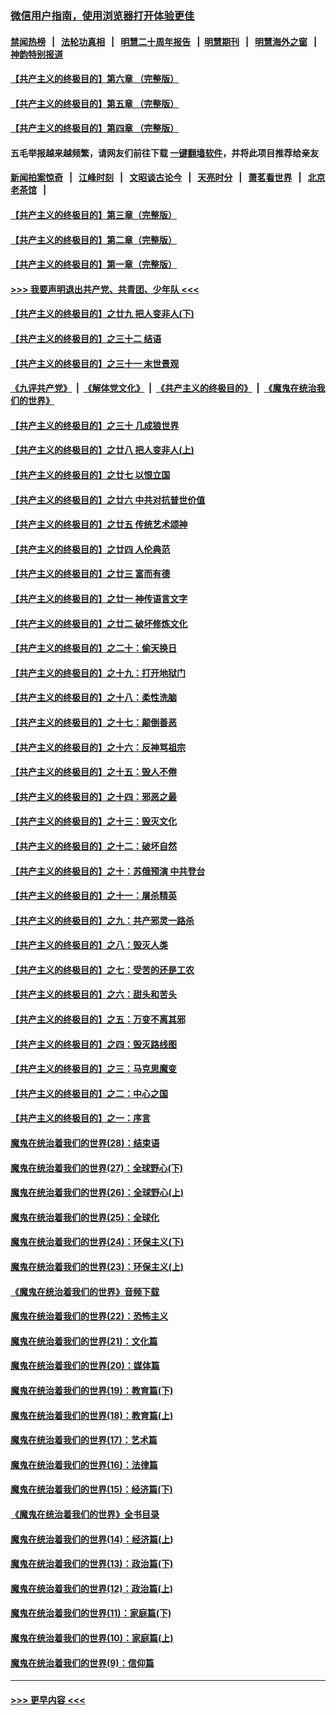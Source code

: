 ### [微信用户指南，使用浏览器打开体验更佳](https://github.com/gfw-breaker/banned-news1/blob/master/indexes/wechat-guide.md?t=0)
#### [禁闻热榜](热点新闻.md?t=0)  &nbsp;&nbsp;|&nbsp;&nbsp; [法轮功真相](https://github.com/gfw-breaker/truth/blob/master/README.md?t=0) &nbsp;&nbsp;|&nbsp;&nbsp; [明慧二十周年报告](https://github.com/gfw-breaker/mh-reports/blob/master/README.md?t=0) &nbsp;&nbsp;|&nbsp;&nbsp;[明慧期刊](https://github.com/gfw-breaker/mh-qikan) &nbsp;&nbsp;|&nbsp;&nbsp; [明慧海外之窗](https://github.com/gfw-breaker/mh-news/blob/master/README.md?t=0) &nbsp;&nbsp;|&nbsp;&nbsp; [神韵特别报道](https://github.com/gfw-breaker/mh-news/blob/master/shenyun.md?t=0)
#### [【共产主义的终极目的】第六章 （完整版）](../pages/nsc422/n11428913.md?t=02090444) 
#### [【共产主义的终极目的】第五章 （完整版）](../pages/nsc422/n11428912.md?t=02090444) 
#### [【共产主义的终极目的】第四章 （完整版）](../pages/nsc422/n11428907.md?t=02090444) 
#### 五毛举报越来越频繁，请网友们前往下载 [一键翻墙软件](https://github.com/gfw-breaker/ssr-accounts)，并将此项目推荐给亲友
#### [新闻拍案惊奇](https://github.com/gfw-breaker/banned-news1/blob/master/pages/link4.md) &nbsp;&nbsp;|&nbsp;&nbsp; [江峰时刻](https://github.com/gfw-breaker/banned-news1/blob/master/pages/link4.md) &nbsp;&nbsp;|&nbsp;&nbsp; [文昭谈古论今](https://github.com/gfw-breaker/banned-news1/blob/master/pages/link4.md) &nbsp;&nbsp;|&nbsp;&nbsp; [天亮时分](https://github.com/gfw-breaker/banned-news1/blob/master/pages/link4.md) &nbsp;&nbsp;|&nbsp;&nbsp; [萧茗看世界](https://github.com/gfw-breaker/banned-news1/blob/master/pages/link4.md) &nbsp;&nbsp;|&nbsp;&nbsp; [北京老茶馆](https://github.com/gfw-breaker/banned-news1/blob/master/pages/link4.md) &nbsp;&nbsp;|&nbsp;&nbsp; 
#### [【共产主义的终极目的】第三章（完整版）](../pages/nsc422/n11428848.md?t=02090444) 
#### [【共产主义的终极目的】第二章（完整版）](../pages/nsc422/n11428831.md?t=02090444) 
#### [【共产主义的终极目的】第一章（完整版）](../pages/nsc422/n11417651.md?t=02090444) 
#### [>>> 我要声明退出共产党、共青团、少年队 <<<](https://github.com/begood0513/goodnews/blob/master/quit/letter.md) 
#### [【共产主义的终极目的】之廿九 把人变非人(下)](../pages/nsc422/n11344140.md?t=02090444) 
#### [【共产主义的终极目的】之三十二 结语](../pages/nsc422/n11360535.md?t=02090444) 
#### [【共产主义的终极目的】之三十一 末世景观](../pages/nsc422/n11351129.md?t=02090444) 
#### [《九评共产党》](https://github.com/begood0513/9ping.md/blob/master/README.md) &nbsp;|&nbsp; [《解体党文化》](../../../../jtdwh.md/blob/master/README.md)  &nbsp;|&nbsp; [《共产主义的终极目的》](../../../../gczydzjmd.md/blob/master/README.md) &nbsp;|&nbsp; [《魔鬼在统治我们的世界》](../../../../mgztzwmdsj.md/blob/master/README.md) 
#### [【共产主义的终极目的】之三十 几成狼世界](../pages/nsc422/n11348280.md?t=02090444) 
#### [【共产主义的终极目的】之廿八 把人变非人(上)](../pages/nsc422/n11340492.md?t=02090444) 
#### [【共产主义的终极目的】之廿七 以恨立国](../pages/nsc422/n11336944.md?t=02090444) 
#### [【共产主义的终极目的】之廿六 中共对抗普世价值](../pages/nsc422/n11324785.md?t=02090444) 
#### [【共产主义的终极目的】之廿五 传统艺术颂神](../pages/nsc422/n11296396.md?t=02090444) 
#### [【共产主义的终极目的】之廿四 人伦典范](../pages/nsc422/n11296397.md?t=02090444) 
#### [【共产主义的终极目的】之廿三 富而有德](../pages/nsc422/n11283598.md?t=02090444) 
#### [【共产主义的终极目的】之廿一 神传语言文字](../pages/nsc422/n11263265.md?t=02090444) 
#### [【共产主义的终极目的】之廿二 破坏修炼文化](../pages/nsc422/n11245728.md?t=02090444) 
#### [【共产主义的终极目的】之二十：偷天换日](../pages/nsc422/n11238846.md?t=02090444) 
#### [【共产主义的终极目的】之十九：打开地狱门](../pages/nsc422/n11206376.md?t=02090444) 
#### [【共产主义的终极目的】之十八：柔性洗脑](../pages/nsc422/n11199994.md?t=02090444) 
#### [【共产主义的终极目的】之十七：颠倒善恶](../pages/nsc422/n11179782.md?t=02090444) 
#### [【共产主义的终极目的】之十六：反神骂祖宗](../pages/nsc422/n11166798.md?t=02090444) 
#### [【共产主义的终极目的】之十五：毁人不倦](../pages/nsc422/n11166792.md?t=02090444) 
#### [【共产主义的终极目的】之十四：邪恶之最](../pages/nsc422/n11150249.md?t=02090444) 
#### [【共产主义的终极目的】之十三：毁灭文化](../pages/nsc422/n11135227.md?t=02090444) 
#### [【共产主义的终极目的】之十二：破坏自然](../pages/nsc422/n11135214.md?t=02090444) 
#### [【共产主义的终极目的】之十：苏俄预演 中共登台](../pages/nsc422/n11118424.md?t=02090444) 
#### [【共产主义的终极目的】之十一：屠杀精英](../pages/nsc422/n11118442.md?t=02090444) 
#### [【共产主义的终极目的】之九：共产邪灵一路杀](../pages/nsc422/n11114139.md?t=02090444) 
#### [【共产主义的终极目的】之八：毁灭人类](../pages/nsc422/n11108503.md?t=02090444) 
#### [【共产主义的终极目的】之七：受苦的还是工农](../pages/nsc422/n11101809.md?t=02090444) 
#### [【共产主义的终极目的】之六：甜头和苦头](../pages/nsc422/n11096971.md?t=02090444) 
#### [【共产主义的终极目的】之五：万变不离其邪](../pages/nsc422/n11091285.md?t=02090444) 
#### [【共产主义的终极目的】之四：毁灭路线图](../pages/nsc422/n11086284.md?t=02090444) 
#### [【共产主义的终极目的】之三：马克思魔变](../pages/nsc422/n11061941.md?t=02090444) 
#### [【共产主义的终极目的】之二：中心之国](../pages/nsc422/n11047728.md?t=02090444) 
#### [【共产主义的终极目的】之一：序言](../pages/nsc422/n11086077.md?t=02090444) 
#### [魔鬼在统治着我们的世界(28)：结束语](../pages/nsc422/n10936246.md?t=02090444) 
#### [魔鬼在统治着我们的世界(27)：全球野心(下)](../pages/nsc422/n10928319.md?t=02090444) 
#### [魔鬼在统治着我们的世界(26)：全球野心(上)](../pages/nsc422/n10900318.md?t=02090444) 
#### [魔鬼在统治着我们的世界(25)：全球化](../pages/nsc422/n10788205.md?t=02090444) 
#### [魔鬼在统治着我们的世界(24)：环保主义(下)](../pages/nsc422/n10695307.md?t=02090444) 
#### [魔鬼在统治着我们的世界(23)：环保主义(上)](../pages/nsc422/n10688613.md?t=02090444) 
#### [《魔鬼在统治着我们的世界》音频下载](../pages/nsc422/n10635553.md?t=02090444) 
#### [魔鬼在统治着我们的世界(22)：恐怖主义](../pages/nsc422/n10614727.md?t=02090444) 
#### [魔鬼在统治着我们的世界(21)：文化篇](../pages/nsc422/n10597706.md?t=02090444) 
#### [魔鬼在统治着我们的世界(20)：媒体篇](../pages/nsc422/n10586579.md?t=02090444) 
#### [魔鬼在统治着我们的世界(19)：教育篇(下)](../pages/nsc422/n10564808.md?t=02090444) 
#### [魔鬼在统治着我们的世界(18)：教育篇(上)](../pages/nsc422/n10526970.md?t=02090444) 
#### [魔鬼在统治着我们的世界(17)：艺术篇](../pages/nsc422/n10499093.md?t=02090444) 
#### [魔鬼在统治着我们的世界(16)：法律篇](../pages/nsc422/n10485969.md?t=02090444) 
#### [魔鬼在统治着我们的世界(15)：经济篇(下)](../pages/nsc422/n10469975.md?t=02090444) 
#### [《魔鬼在统治着我们的世界》全书目录](../pages/nsc422/n10464261.md?t=02090444) 
#### [魔鬼在统治着我们的世界(14)：经济篇(上)](../pages/nsc422/n10457370.md?t=02090444) 
#### [魔鬼在统治着我们的世界(13)：政治篇(下)](../pages/nsc422/n10448270.md?t=02090444) 
#### [魔鬼在统治着我们的世界(12)：政治篇(上)](../pages/nsc422/n10444576.md?t=02090444) 
#### [魔鬼在统治着我们的世界(11)：家庭篇(下)](../pages/nsc422/n10440961.md?t=02090444) 
#### [魔鬼在统治着我们的世界(10)：家庭篇(上)](../pages/nsc422/n10435448.md?t=02090444) 
#### [魔鬼在统治着我们的世界(9)：信仰篇](../pages/nsc422/n10432159.md?t=02090444) 

----
#### [ >>> 更早内容 <<< ](../indexes/nsc422-earlier.md)
